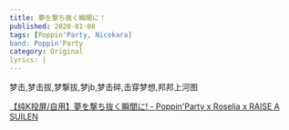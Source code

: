 ```yaml
---
title: 夢を撃ち抜く瞬間に！
published: 2020-01-08
tags: [Poppin'Party, Nicokara]
band: Poppin'Party
category: Original
lyrics: |
---
```

梦击,梦击拔,梦撃拔,梦jb,梦击碎,击穿梦想,邦邦上河图

<summary>
    <a href="https://www.bilibili.com/video/BV15zfTYiE6B/">
        【纯K投屏/自用】夢を撃ち抜く瞬間に! - Poppin'Party x Roselia x RAISE A SUILEN
    </a>
</summary>
